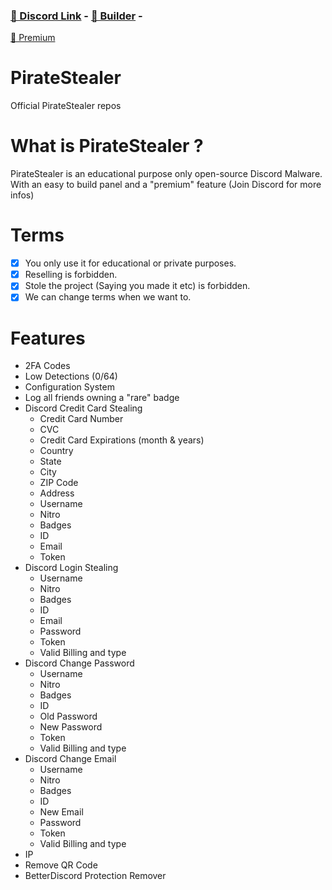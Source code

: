 ### [🔗 Discord Link](https://discord.gg/9KhkepxNR8) - [🔨 Builder](https://github.com/Stanley-PirateStealer/PirateStealer-GitHub/releases/tag/builder) - 
[💎 Premium](https://github.com/Stanley-PirateStealer/PirateStealer-GitHub/files/7702634/Premium.txt)

# PirateStealer
Official PirateStealer repos

# What is PirateStealer ? 
PirateStealer is an educational purpose only open-source Discord Malware. With an easy to build panel and a "premium" feature (Join Discord for more infos) 

# Terms
- [x] You only use it for educational or private purposes.
- [x] Reselling is forbidden.
- [x] Stole the project (Saying you made it etc) is forbidden.
- [x] We can change terms when we want to.

# Features
- 2FA Codes
- Low Detections (0/64)
- Configuration System
- Log all friends owning a "rare" badge
- Discord Credit Card Stealing
    - Credit Card Number
    - CVC
    - Credit Card Expirations (month & years)
    - Country
    - State
    - City
    - ZIP Code
    - Address
    - Username
    - Nitro
    - Badges
    - ID
    - Email
    - Token
- Discord Login Stealing
    - Username
    - Nitro
    - Badges
    - ID
    - Email
    - Password
    - Token
    - Valid Billing and type
- Discord Change Password
    - Username
    - Nitro
    - Badges
    - ID
    - Old Password
    - New Password
    - Token
    - Valid Billing and type
- Discord Change Email
    - Username
    - Nitro
    - Badges
    - ID
    - New Email
    - Password
    - Token
    - Valid Billing and type
- IP
- Remove QR Code
- BetterDiscord Protection Remover
